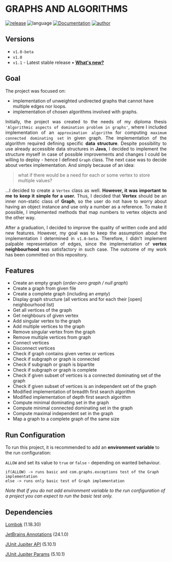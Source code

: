 
# GRAPHS AND ALGORITHMS

[![release](https://img.shields.io/badge/release-v1.1-brightgreen.svg)](https://github.com/lucasmalara/graphs-and-algorithms/releases/tag/v1.1)
![language](https://img.shields.io/badge/language-Java%2014-yellow.svg)
[![Documentation](https://img.shields.io/badge/javadoc-Read-orange.svg)](https://lucasmalara.github.io/graphs-and-algorithms/)
[![author](https://img.shields.io/badge/author-lucasmalara-blue.svg)](https://github.com/lucasmalara)

## Versions

- `v1.0-beta`
- `v1.0` 
- `v1.1` - Latest stable release &bull; [**What's new?**](https://github.com/lucasmalara/graphs-and-algorithms/releases/tag/v1.1)

## Goal

The project was focused on:

- implementation of unweighted undirected graphs that cannot have multiple edges nor loops.
- implementation of chosen algorithms involved with graphs.

<p align="justify">
    Initially, the project was created to the needs of my diploma thesis 
    <code>'Algorithmic aspects of domination problem in graphs'</code>, where I included implementation of an 
    <code>approximation algorithm</code> for computing <code>maximum connected dominating set</code> in given graph.
    The implementation of the algorithm required defining specific <b>data structure</b>. Despite possibility to use already 
    accessible data structures in <b>Java</b>, I decided to implement the structure myself in case of possible improvements 
    and changes I could be willing to deploy - hence I defined <code>Graph</code> class.
    The next case was to decide about vertex implementation. And simply because of an idea:
</p>

<blockquote>what if there would be a need for each or some vertex to store multiple values?</blockquote>

<p align="justify">
    ...I decided to create a <code>Vertex</code> class as well. <b>However, it was important to me to keep it simple for a user.</b> 
    Thus, I decided that <b>Vertex</b> should be an inner non-static class of <b>Graph</b>, so the user do not have to worry about 
    having an object instance and use only a number as a reference. To make it possible, I implemented methods that map numbers to 
    vertex objects and the other way.
</p>

<p align="justify">
    After a graduation, I decided to improve the quality of written code and add new features. However, my goal was to keep
    the assumption about the implementation I determined in <code>v1.0-beta</code>. Therefore, I didn't implement palpable 
    representation of edges, since the implementation of <b>vertex neighbourhood</b> was satisfactory in such case. 
    The outcome of my work has been committed on this repository.
</p>


## Features

- Create an empty graph (_order-zero graph / null graph_)
- Create a graph from given file
- Create a complete graph (including an _empty_)
- Display graph structure (all vertices and for each their [open] neighbourhood list)
- Get all vertices of the  graph
- Get neighbours of given vertex
- Add singular vertex to the graph
- Add multiple vertices to the graph
- Remove singular vertex from the graph
- Remove multiple vertices from graph
- Connect vertices
- Disconnect vertices
- Check if graph contains given vertex or vertices
- Check if subgraph or graph is connected
- Check if subgraph or graph is bipartite
- Check if subgraph or graph is complete
- Check if given subset of vertices is a connected dominating set of the graph
- Check if given subset of vertices is an independent set of the graph
- Modified implementation of breadth first search algorithm
- Modified implementation of depth first search algorithm
- Compute minimal dominating set in the graph
- Compute minimal connected dominating set in the graph
- Compute maximal independent set in the graph
- Map a graph to a complete graph of the same size

## Run Configuration

To run this project, it is recommended to add an **environment variable** to the run configuration:

`ALLOW`
and set its value to `true` or `false` - depending on wanted behaviour.

```
if(ALLOW) -> runs basic and com.graphs.exceptions test of the Graph implementation
else -> runs only basic test of Graph implementation
```

_Note that if you do not add environment variable to the run configuration of a project you can expect to run the basic test only._

## Dependencies

[Lombok](https://projectlombok.org/) (1.18.30)

[JetBrains Annotations](https://www.jetbrains.com/help/idea/annotating-source-code.html) (24.1.0)

[JUnit Jupiter API](https://junit.org/junit5/docs/5.10.1/api/org.junit.jupiter.api/module-summary.html) (5.10.1)

[JUnit Jupiter Params](https://junit.org/junit5/docs/5.10.1/api/org.junit.jupiter.params/module-summary.html) (5.10.1)
